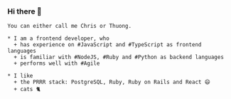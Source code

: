 ### Hi there 👋
```
You can either call me Chris or Thuong.

* I am a frontend developer, who
  + has experience on #JavaScript and #TypeScript as frontend languages
  + is familiar with #NodeJS, #Ruby and #Python as backend languages
  + performs well with #Agile

* I like
  + the PRRR stack: PostgreSQL, Ruby, Ruby on Rails and React 😄
  + cats 🐈
```
<!--

My Vietnamese name is `Thuong`.

My English name is `Chris`.


Languages I use everyday: `JavaScript`, `TypeScript` and `Ruby`.

Languages I love and learn: `ReScript` and `Python`.

-->

